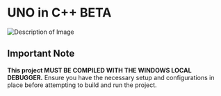 # UNO in C++ BETA
![Description of Image](https://i.imgur.com/1JUNFYF.png)

## Important Note

**This project MUST BE COMPILED WITH THE WINDOWS LOCAL DEBUGGER.** Ensure you have the necessary setup and configurations in place before attempting to build and run the project.

